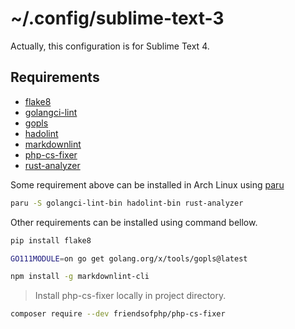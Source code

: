 # ~/.config/sublime-text-3

Actually, this configuration is for Sublime Text 4.

## Requirements
- [flake8](https://flake8.pycqa.org/)
- [golangci-lint](https://github.com/golangci/golangci-lint)
- [gopls](https://github.com/golang/tools/tree/master/gopls)
- [hadolint](https://github.com/hadolint/hadolint)
- [markdownlint](https://github.com/igorshubovych/markdownlint-cli)
- [php-cs-fixer](https://github.com/FriendsOfPHP/PHP-CS-Fixer)
- [rust-analyzer](https://rust-analyzer.github.io/)

Some requirement above can be installed in Arch Linux using [paru](https://github.com/morganamilo/paru)
```bash
paru -S golangci-lint-bin hadolint-bin rust-analyzer
```

Other requirements can be installed using command bellow.
```bash
pip install flake8
```

```bash
GO111MODULE=on go get golang.org/x/tools/gopls@latest
```

```bash
npm install -g markdownlint-cli
```

> Install php-cs-fixer locally in project directory.
```bash
composer require --dev friendsofphp/php-cs-fixer
```

